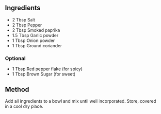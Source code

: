 ## Ingredients

- 2 Tbsp Salt
- 2 Tbsp Pepper
- 2 Tbsp Smoked paprika
- 1.5 Tbsp Garlic powder
- 1 Tbsp Onion powder
- 1 Tbsp Ground coriander 

### Optional
- 1 Tbsp Red pepper flake (for spicy)
- 1 Tbsp Brown Sugar (for sweet)

## Method
Add all ingredients to a bowl and mix until well incorporated.  Store, covered in a cool dry place.
